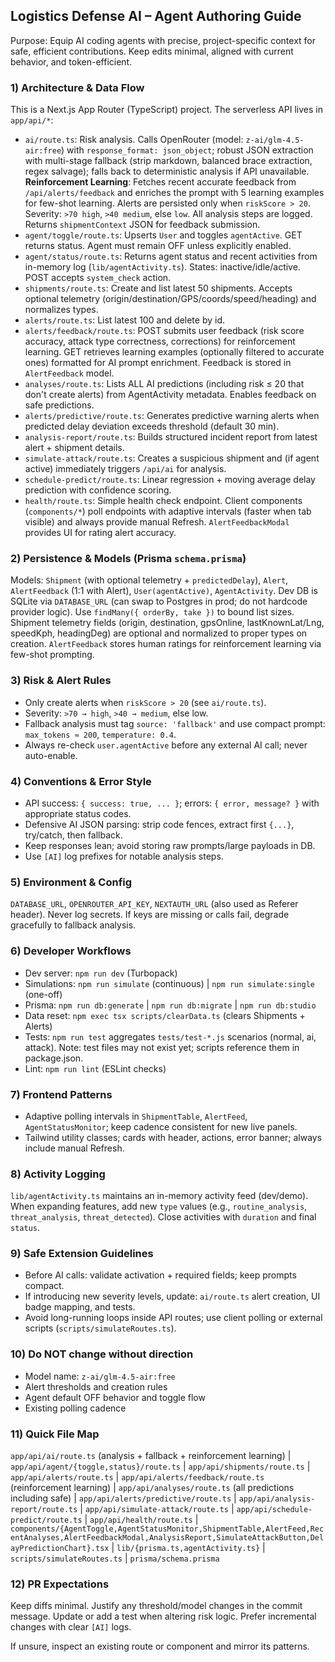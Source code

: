 
## Logistics Defense AI – Agent Authoring Guide

Purpose: Equip AI coding agents with precise, project-specific context for safe, efficient contributions. Keep edits minimal, aligned with current behavior, and token-efficient.

### 1) Architecture & Data Flow
This is a Next.js App Router (TypeScript) project. The serverless API lives in `app/api/*`:
- `ai/route.ts`: Risk analysis. Calls OpenRouter (model: `z-ai/glm-4.5-air:free`) with `response_format: json_object`; robust JSON extraction with multi-stage fallback (strip markdown, balanced brace extraction, regex salvage); falls back to deterministic analysis if API unavailable. **Reinforcement Learning**: Fetches recent accurate feedback from `/api/alerts/feedback` and enriches the prompt with 5 learning examples for few-shot learning. Alerts are persisted only when `riskScore > 20`. Severity: `>70 high`, `>40 medium`, else `low`. All analysis steps are logged. Returns `shipmentContext` JSON for feedback submission.
- `agent/toggle/route.ts`: Upserts `User` and toggles `agentActive`. GET returns status. Agent must remain OFF unless explicitly enabled.
- `agent/status/route.ts`: Returns agent status and recent activities from in-memory log (`lib/agentActivity.ts`). States: inactive/idle/active. POST accepts `system_check` action.
- `shipments/route.ts`: Create and list latest 50 shipments. Accepts optional telemetry (origin/destination/GPS/coords/speed/heading) and normalizes types.
- `alerts/route.ts`: List latest 100 and delete by id.
- `alerts/feedback/route.ts`: POST submits user feedback (risk score accuracy, attack type correctness, corrections) for reinforcement learning. GET retrieves learning examples (optionally filtered to accurate ones) formatted for AI prompt enrichment. Feedback is stored in `AlertFeedback` model.
- `analyses/route.ts`: Lists ALL AI predictions (including risk ≤ 20 that don't create alerts) from AgentActivity metadata. Enables feedback on safe predictions.
- `alerts/predictive/route.ts`: Generates predictive warning alerts when predicted delay deviation exceeds threshold (default 30 min).
- `analysis-report/route.ts`: Builds structured incident report from latest alert + shipment details.
- `simulate-attack/route.ts`: Creates a suspicious shipment and (if agent active) immediately triggers `/api/ai` for analysis.
- `schedule-predict/route.ts`: Linear regression + moving average delay prediction with confidence scoring.
- `health/route.ts`: Simple health check endpoint.
Client components (`components/*`) poll endpoints with adaptive intervals (faster when tab visible) and always provide manual Refresh. `AlertFeedbackModal` provides UI for rating alert accuracy.


### 2) Persistence & Models (Prisma `schema.prisma`)
Models: `Shipment` (with optional telemetry + `predictedDelay`), `Alert`, `AlertFeedback` (1:1 with Alert), `User(agentActive)`, `AgentActivity`. Dev DB is SQLite via `DATABASE_URL` (can swap to Postgres in prod; do not hardcode provider logic). Use `findMany({ orderBy, take })` to bound list sizes. Shipment telemetry fields (origin, destination, gpsOnline, lastKnownLat/Lng, speedKph, headingDeg) are optional and normalized to proper types on creation. `AlertFeedback` stores human ratings for reinforcement learning via few-shot prompting.


### 3) Risk & Alert Rules
- Only create alerts when `riskScore > 20` (see `ai/route.ts`).
- Severity: `>70 → high`, `>40 → medium`, else low.
- Fallback analysis must tag `source: 'fallback'` and use compact prompt: `max_tokens ≈ 200`, `temperature: 0.4`.
- Always re-check `user.agentActive` before any external AI call; never auto-enable.


### 4) Conventions & Error Style
- API success: `{ success: true, ... }`; errors: `{ error, message? }` with appropriate status codes.
- Defensive AI JSON parsing: strip code fences, extract first `{...}`, try/catch, then fallback.
- Keep responses lean; avoid storing raw prompts/large payloads in DB.
- Use `[AI]` log prefixes for notable analysis steps.


### 5) Environment & Config
`DATABASE_URL`, `OPENROUTER_API_KEY`, `NEXTAUTH_URL` (also used as Referer header). Never log secrets. If keys are missing or calls fail, degrade gracefully to fallback analysis.


### 6) Developer Workflows
- Dev server: `npm run dev` (Turbopack)
- Simulations: `npm run simulate` (continuous) | `npm run simulate:single` (one-off)
- Prisma: `npm run db:generate` | `npm run db:migrate` | `npm run db:studio`
- Data reset: `npm exec tsx scripts/clearData.ts` (clears Shipments + Alerts)
- Tests: `npm run test` aggregates `tests/test-*.js` scenarios (normal, ai, attack). Note: test files may not exist yet; scripts reference them in package.json.
- Lint: `npm run lint` (ESLint checks)


### 7) Frontend Patterns
- Adaptive polling intervals in `ShipmentTable`, `AlertFeed`, `AgentStatusMonitor`; keep cadence consistent for new live panels.
- Tailwind utility classes; cards with header, actions, error banner; always include manual Refresh.


### 8) Activity Logging
`lib/agentActivity.ts` maintains an in-memory activity feed (dev/demo). When expanding features, add new `type` values (e.g., `routine_analysis`, `threat_analysis`, `threat_detected`). Close activities with `duration` and final `status`.


### 9) Safe Extension Guidelines
- Before AI calls: validate activation + required fields; keep prompts compact.
- If introducing new severity levels, update: `ai/route.ts` alert creation, UI badge mapping, and tests.
- Avoid long-running loops inside API routes; use client polling or external scripts (`scripts/simulateRoutes.ts`).


### 10) Do NOT change without direction
- Model name: `z-ai/glm-4.5-air:free`
- Alert thresholds and creation rules
- Agent default OFF behavior and toggle flow
- Existing polling cadence


### 11) Quick File Map
`app/api/ai/route.ts` (analysis + fallback + reinforcement learning) | `app/api/agent/{toggle,status}/route.ts` | `app/api/shipments/route.ts` | `app/api/alerts/route.ts` | `app/api/alerts/feedback/route.ts` (reinforcement learning) | `app/api/analyses/route.ts` (all predictions including safe) | `app/api/alerts/predictive/route.ts` | `app/api/analysis-report/route.ts` | `app/api/simulate-attack/route.ts` | `app/api/schedule-predict/route.ts` | `app/api/health/route.ts` | `components/{AgentToggle,AgentStatusMonitor,ShipmentTable,AlertFeed,RecentAnalyses,AlertFeedbackModal,AnalysisReport,SimulateAttackButton,DelayPredictionChart}.tsx` | `lib/{prisma.ts,agentActivity.ts}` | `scripts/simulateRoutes.ts` | `prisma/schema.prisma`


### 12) PR Expectations
Keep diffs minimal. Justify any threshold/model changes in the commit message. Update or add a test when altering risk logic. Prefer incremental changes with clear `[AI]` logs.

If unsure, inspect an existing route or component and mirror its patterns.
